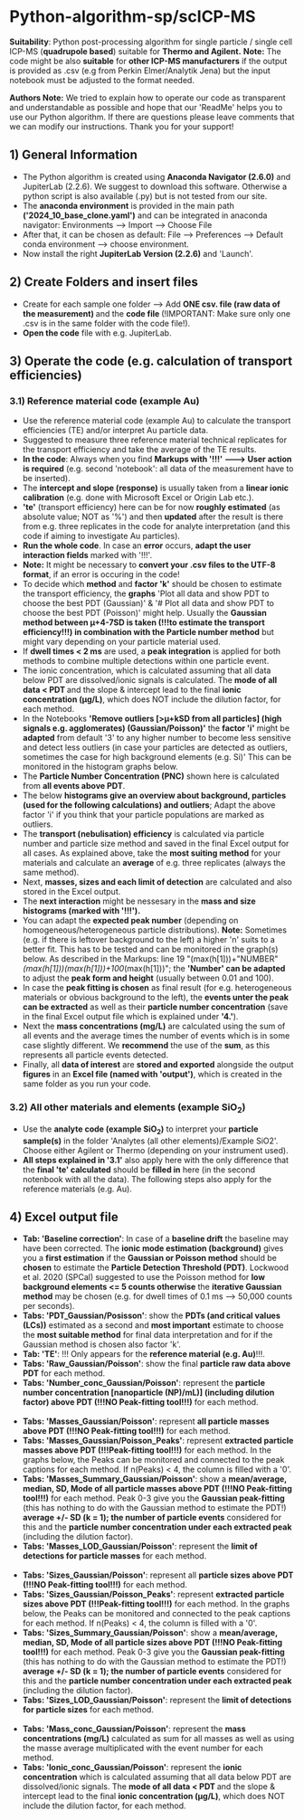 # Python-algorithm-sp/scICP-MS
<b>Suitability</b>: Python post-processing algorithm for single particle / single cell ICP-MS (<b>quadrupole based</b>) suitable for <b>Thermo and Agilent.</b>
<b>Note:</b> The code might be also <b>suitable</b> for <b>other ICP-MS manufacturers</b> if the output is provided as .csv (e.g from Perkin Elmer/Analytik Jena) but the input notebook must be adjusted to the format needed.

<b>Authors Note:</b> We tried to explain how to operate our code as transparent and understandable as possible and hope that our 'ReadMe' helps you to use our Python algorithm. If there are questions please leave comments that we can modify our instructions. Thank you for your support!

## 1)  General Information
* The Python algorithm is created using <b>Anaconda Navigator (2.6.0)</b> and JupiterLab (2.2.6). We suggest to download this software. Otherwise a python script is also available (.py) but is not tested from our site.<br>
* The <b>anaconda environment</b> is provided in the main path <b>('2024_10_base_clone.yaml')</b> and can be integrated in anaconda navigator: Environments --> Import --> Choose File<br>
* After that, it can be chosen as default: File --> Preferences --> Default conda environment --> choose environment. <br>
* Now install the right <b>JupiterLab Version (2.2.6)</b> and 'Launch'.<br>

## 2) Create Folders and insert files
* Create for each sample one folder --> Add <b>ONE csv. file (raw data of the measurement) </b> and the <b>code file </b> (!IMPORTANT: Make sure only one .csv is in the same folder with the code file!). <br>
* <b>Open the code</b> file with e.g. JupiterLab.

## 3) Operate the code (e.g. calculation of transport efficiencies)

### 3.1) Reference material code (example Au)
* Use the reference material code (example Au) to calculate the transport efficiencies (TE) and/or interpret Au particle data. <br>
* Suggested to measure three reference material technical replicates for the transport efficiency and take the average of the TE results. <br>
* <b>In the code</b>: Always when you find <b>Markups with '!!!' ---> User action is required</b> (e.g. second 'notebook': all data of the measurement have to be inserted). <br>
* The <b>intercept and slope (response)</b> is usually taken from a <b>linear ionic calibration</b> (e.g. done with Microsoft Excel or Origin Lab etc.). <br>
* <b>'te'</b> (transport efficiency) here can be for now <b>roughly estimated</b> (as absolute value; NOT as '%') and then <b>updated</b> after the result is there from e.g. three replicates in the code for analyte interpretation (and this code if aiming to investigate Au particles). <br>
* <b>Run the whole code</b>. In case an <b>error</b> occurs, <b>adapt the user interaction fields</b> marked with '!!!'.<br>
* <b>Note:</b> It might be necessary to <b>convert your .csv files to the UTF-8 format</b>, if an error is occuring in the code!
* To decide which <b>method</b> and <b>factor 'k'</b> should be chosen to estimate the transport efficiency, the <b>graphs</b> 'Plot all data and show PDT to choose the best PDT (Gaussian)' & '# Plot all data and show PDT to choose the best PDT (Poisson)' might help. Usually the <b>Gaussian method between µ+4-7SD is taken (!!!to estimate the transport efficiency!!!) in combination with the Particle number method</b> but might vary depending on your particle material used. <br>
* If <b>dwell times < 2 ms</b> are used, a <b>peak integration</b> is applied for both methods to combine multiple detections within one particle event.
* The ionic concentration, which is calculated assuming that all data below PDT are dissolved/ionic signals is calculated. The <b>mode of all data < PDT </b> and the slope & intercept lead to the final <b>ionic concentration (µg/L)</b>, which does NOT include the dilution factor, for each method. <br>
* In the Notebooks <b>'Remove outliers [>µ+kSD from all particles] (high signals e.g. agglomerates) (Gaussian/Poisson)'</b> the <b>factor 'i'</b> might be <b>adapted</b> from default '3' to any higher number to become less sensitive and detect less outliers (in case your particles are detected as outliers, sometimes the case for high background elements (e.g. Si)' This can be monitored in the histogram graphs below. <br>
* The <b>Particle Number Concentration (PNC)</b> shown here is calculated from <b>all events above PDT</b>. <br>
* The below <b>histograms give an overview about background, particles (used for the following calculations) and outliers</b>; Adapt the above factor 'i' if you think that your particle populations are marked as outliers. <br>
* The <b>transport (nebulisation) efficiency</b> is calculated via particle number and particle size method and saved in the final Excel output for all cases. As explained above, take the <b>most suiting method</b> for your materials and calculate an <b>average</b> of e.g. three replicates (always the same method). <br>
* Next, <b>masses, sizes and each limit of detection</b> are calculated and also stored in the Excel output. <br>
* The <b>next interaction</b> might be nessesary in the <b>mass and size histograms (marked with '!!!').</b> <br>
* You can adapt the <b>expected peak number</b> (depending on homogeneous/heterogeneous particle distributions). <b>Note:</b> Sometimes (e.g. if there is leftover background to the left) a higher 'n' suits to a better fit. This has to be tested and can be monitored in the graph(s) below. As described in the Markups: line 19 "(max(h[1]))+"NUMBER"*(max(h[1]))(max(h[1]))+100*(max(h[1]))"; the <b>'Number' can be adapted</b> to adjust the <b>peak form and height</b> (usually between 0.01 and 100). <br>
* In case the <b>peak fitting is chosen</b> as final result (for e.g. heterogeneous materials or obvious background to the left), the <b>events unter the peak can be extracted</b> as well as their <b>particle number concentration</b> (save in the final Excel output file which is explained under <b>'4.'</b>). <br>
* Next the <b>mass concentrations (mg/L)</b> are calculated using the sum of all events and the average times the number of events which is in some case slightly different. We <b>recommend</b> the use of the <b>sum</b>, as this represents all particle events detected. <br>
* Finally, all <b>data of interest</b> are <b>stored and exported</b> alongside the output <b>figures</b> in an <b>Excel file (named with 'output')</b>, which is created in the same folder as you run your code. <br>

### 3.2) All other materials and elements (example SiO<sub>2</sub>)
* Use the <b>analyte code (example SiO<sub>2</sub>)</b> to interpret your <b>particle sample(s)</b> in the folder 'Analytes (all other elements)/Example SiO2'. Choose either Agilent or Thermo (depending on your instrument used). <br>
* <b>All steps explained in '3.1'</b> also apply here with the only difference that the <b>final 'te' calculated</b> should be <b>filled in</b> here (in the second notenbook with all the data). The following steps also apply for the reference materials (e.g. Au).<br>

## 4) Excel output file
* <b>Tab: 'Baseline correction'</b>: In case of a <b>baseline drift</b> the baseline may have been corrected. The <b>ionic mode estimation (background)</b> gives you a <b>first estimation</b> if the <b>Gaussian or Poisson method</b> should be <b>chosen</b> to estimate the <b>Particle Detection Threshold (PDT)</b>. Lockwood et al. 2020 (SPCal) suggested to use the Poisson method for <b>low background elements <= 5 counts otherwise</b> the <b>iterative Gaussian method</b> may be chosen (e.g. for dwell times of 0.1 ms --> 50,000 counts per seconds). <br>
* <b>Tabs: 'PDT_Gaussian/Posisson'</b>: show the <b>PDTs (and critical values (LCs))</b> estimated as a second and <b>most important</b> estimate to choose the <b>most suitable method</b> for final data interpretation and for if the Gaussian method is chosen also factor 'k'. <br>
* <b>Tab: 'TE'</b>: !!! Only appears for the <b>reference material (e.g. Au)</b>!!!. <br>
* <b>Tabs: 'Raw_Gaussian/Poisson'</b>: show the final <b>particle raw data above PDT</b> for each method.
* <b>Tabs: 'Number_conc_Gaussian/Poisson'</b>: represent the <b>particle number concentration [nanoparticle (NP)/mL)] (including dilution factor) above PDT (!!!NO Peak-fitting tool!!!)</b> for each method. <br><br>
* <b>Tabs: 'Masses_Gaussian/Poisson'</b>: represent <b>all particle masses above PDT (!!!NO Peak-fitting tool!!!)</b> for each method. <br>
* <b>Tabs: 'Masses_Gaussian/Poisson_Peaks'</b>: represent <b>extracted particle masses above PDT (!!!Peak-fitting tool!!!)</b> for each method. In the graphs below, the Peaks can be monitored and connected to the peak captions for each method. If n(Peaks) < 4, the column is filled with a '0'.<br>
* <b>Tabs: 'Masses_Summary_Gaussian/Poisson'</b>: show a <b>mean/average, median, SD, Mode of all particle masses above PDT (!!!NO Peak-fitting tool!!!)</b> for each method. Peak 0-3 give you the <b>Gaussian peak-fitting</b> (this has nothing to do with the Gaussian method to estimate the PDT!) <b>average +/- SD (k = 1); the number of particle events</b> considered for this and the <b>particle number concentration under each extracted peak</b> (including the dilution factor). <br>
* <b>Tabs: 'Masses_LOD_Gaussian/Poisson'</b>: represent the <b>limit of detections for particle masses</b> for each method. <br><br>
* <b>Tabs: 'Sizes_Gaussian/Poisson'</b>: represent all <b>particle sizes above PDT (!!!NO Peak-fitting tool!!!)</b> for each method. <br>
* <b>Tabs: 'Sizes_Gaussian/Poisson_Peaks'</b>: represent <b>extracted particle sizes above PDT (!!!Peak-fitting tool!!!)</b> for each method. In the graphs below, the Peaks can be monitored and connected to the peak captions for each method. If n(Peaks) < 4, the column is filled with a '0'.<br>
* <b>Tabs: 'Sizes_Summary_Gaussian/Poisson'</b>: show a <b>mean/average, median, SD, Mode of all particle sizes above PDT (!!!NO Peak-fitting tool!!!)</b> for each method. Peak 0-3 give you the <b>Gaussian peak-fitting</b> (this has nothing to do with the Gaussian method to estimate the PDT!) <b>average +/- SD (k = 1); the number of particle events</b> considered for this and the <b>particle number concentration under each extracted peak</b> (including the dilution factor). <br>
* <b>Tabs: 'Sizes_LOD_Gaussian/Poisson'</b>: represent the <b>limit of detections for particle sizes</b> for each method. <br><br>
* <b>Tabs: 'Mass_conc_Gaussian/Poisson'</b>: represent the <b>mass concentrations (mg/L)</b> calculated as sum for all masses as well as using the masse average multiplicated with the event number for each method. <br>
* <b>Tabs: 'Ionic_conc_Gaussian/Poisson'</b>: represent the <b>ionic concentration</b> which is calculated assuming that all data below PDT are dissolved/ionic signals. The <b>mode of all data < PDT </b> and the slope & intercept lead to the final <b>ionic concentration (µg/L)</b>, which does NOT include the dilution factor, for each method. <br>
